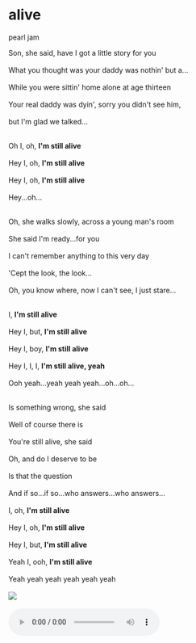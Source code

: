 # alive
pearl jam
<!DOCTYPE html>
<html>

<head>
  <meta charset="utf-8">
  <meta name="viewport" content="width=device-width">
  <title>alive</title>
  <link href="style.css" rel="stylesheet" type="text/css" />
</head>

<body>
  Son, she said, have I got a little story for you<br></br>
What you thought was your daddy was nothin' but a...<br></br>
While you were sittin' home alone at age thirteen<br></br>
Your real daddy was dyin', sorry you didn't see him,<br></br>
but I'm glad we talked...<br></br>

Oh I, oh, <b>I'm still alive</b><br></br>
Hey I, oh, <b>I'm still alive</b><br></br>
Hey I, oh, <b>I'm still alive</b><br></br>
Hey...oh...<br></br>

Oh, she walks slowly, across a young man's room<br></br>
She said I'm ready...for you<br></br>
I can't remember anything to this very day<br></br>
'Cept the look, the look...<br></br>
Oh, you know where, now I can't see, I just stare...<br></br>

I, <b>I'm still alive</b><br></br>
Hey I, but, <b>I'm still alive</b><br></br>
Hey I, boy, <b>I'm still alive</b><br></br>
Hey I, I, I, <b>I'm still alive, yeah</b><br></br>
Ooh yeah...yeah yeah yeah...oh...oh...<br></br>

Is something wrong, she said<br></br>
Well of course there is<br></br>
You're still alive, she said<br></br>
Oh, and do I deserve to be<br></br>
Is that the question<br></br>
And if so...if so...who answers...who answers...<br></br>
I, oh, <b>I'm still alive</b><br></br>
Hey I, oh, <b>I'm still alive</b><br></br>
Hey I, but, <b>I'm still alive</b><br></br>
Yeah I, ooh, <b>I'm still alive</b><br></br>
Yeah yeah yeah yeah yeah yeah<br></br>
  <img src="https://i.pinimg.com/564x/a8/75/46/a87546625ce0c0828db3075641ce479a.jpg"><br></br>
  <audio src= "Alive.mp4" controls></audio>
  <script src="script.js"></script>

</body>

</html>
